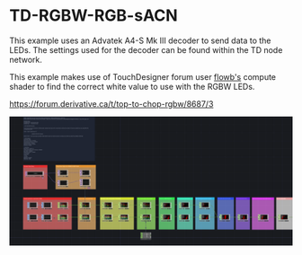 # TD-RGBW-RGB-sACN
This example uses an Advatek A4-S Mk III decoder to send data to the LEDs. The settings used for the decoder can be found within the TD node network.

This example makes use of TouchDesigner forum user [flowb's](https://forum.derivative.ca/u/flowb/summary) compute shader to find the correct white value to use with the RGBW LEDs.

https://forum.derivative.ca/t/top-to-chop-rgbw/8687/3

![Image of node network](https://github.com/valkyriedimension/TD-RGBW-RGB-sACN/blob/main/TD_Network.png?raw=true)
